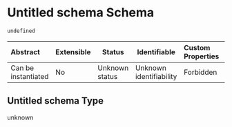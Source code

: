# Untitled schema Schema

```txt
undefined
```




| Abstract            | Extensible | Status         | Identifiable            | Custom Properties | Additional Properties | Access Restrictions | Defined In                                                                      |
| :------------------ | ---------- | -------------- | ----------------------- | :---------------- | --------------------- | ------------------- | ------------------------------------------------------------------------------- |
| Can be instantiated | No         | Unknown status | Unknown identifiability | Forbidden         | Allowed               | none                | [use_group.schema.json](../../out/use_group.schema.json "open original schema") |

## Untitled schema Type

unknown
